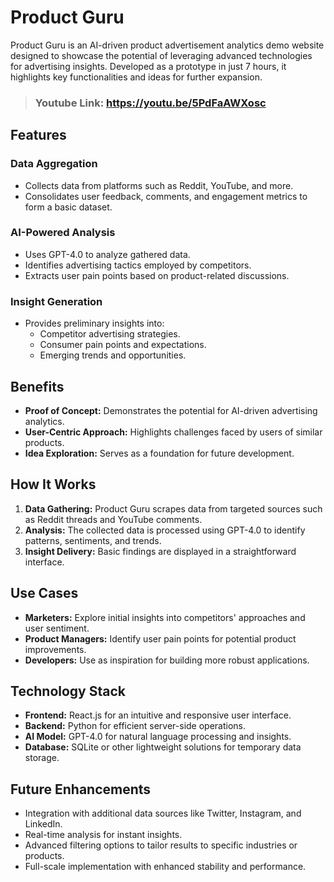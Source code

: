 # Product Guru

Product Guru is an AI-driven product advertisement analytics demo website designed to showcase the potential of leveraging advanced technologies for advertising insights. Developed as a prototype in just 7 hours, it highlights key functionalities and ideas for further expansion.

> ### Youtube Link: https://youtu.be/5PdFaAWXosc

## Features

### Data Aggregation
- Collects data from platforms such as Reddit, YouTube, and more.
- Consolidates user feedback, comments, and engagement metrics to form a basic dataset.

### AI-Powered Analysis
- Uses GPT-4.0 to analyze gathered data.
- Identifies advertising tactics employed by competitors.
- Extracts user pain points based on product-related discussions.

### Insight Generation
- Provides preliminary insights into:
  - Competitor advertising strategies.
  - Consumer pain points and expectations.
  - Emerging trends and opportunities.

## Benefits
- **Proof of Concept:** Demonstrates the potential for AI-driven advertising analytics.
- **User-Centric Approach:** Highlights challenges faced by users of similar products.
- **Idea Exploration:** Serves as a foundation for future development.

## How It Works
1. **Data Gathering:** Product Guru scrapes data from targeted sources such as Reddit threads and YouTube comments.
2. **Analysis:** The collected data is processed using GPT-4.0 to identify patterns, sentiments, and trends.
3. **Insight Delivery:** Basic findings are displayed in a straightforward interface.

## Use Cases
- **Marketers:** Explore initial insights into competitors' approaches and user sentiment.
- **Product Managers:** Identify user pain points for potential product improvements.
- **Developers:** Use as inspiration for building more robust applications.

## Technology Stack
- **Frontend:** React.js for an intuitive and responsive user interface.
- **Backend:** Python for efficient server-side operations.
- **AI Model:** GPT-4.0 for natural language processing and insights.
- **Database:** SQLite or other lightweight solutions for temporary data storage.

## Future Enhancements
- Integration with additional data sources like Twitter, Instagram, and LinkedIn.
- Real-time analysis for instant insights.
- Advanced filtering options to tailor results to specific industries or products.
- Full-scale implementation with enhanced stability and performance.
